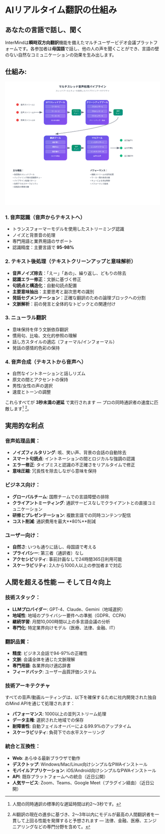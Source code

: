 # AIリアルタイム翻訳の仕組み

## あなたの言語で話し、聞く

InterMindは**瞬時双方向翻訳**機能を備えたマルチユーザービデオ会議プラットフォームです。各参加者は**母国語**で話し、他の人の声を聞くことができ、言語の壁のない自然なコミュニケーションの効果を生み出します。

## 仕組み:

<!-- :::details Show diagram of AI translation process
::: -->

![](./interpretating.svg)

### 1. **音声認識（音声からテキストへ）**

- トランスフォーマーモデルを使用したストリーミング認識
- ノイズと背景音の処理
- 専門用語と業界用語のサポート
- 認識精度：主要言語で **95-98%**

### 2. **テキスト後処理（テキストクリーンアップと意味解析）**

- **音声ノイズ除去**：「えー」「あの」、繰り返し、どもりの除去
- **認識エラー修正**：文脈に基づく修正
- **句読点と構造化**：自動句読点配置
- **主要意味抽出**：主要思考と副次思考の識別
- **発話セグメンテーション**：正確な翻訳のための論理ブロックへの分割
- **文脈解析**：前の発言と全体的なトピックとの関連付け

### 3. **ニューラル翻訳**

- 意味保持を伴う文脈依存翻訳
- 慣用句、比喩、文化的参照の理解
- 話し方スタイルの適応（フォーマル/インフォーマル）
- 発話の感情的色彩の保持

### 4. **音声合成（テキストから音声へ）**

- 自然なイントネーションと話しリズム
- 原文の間とアクセントの保持
- 男性/女性の声の選択
- 速度とトーンの調整

これらすべてが **3秒未満の遅延** で実行されます — プロの同時通訳者の速度に匹敵します[^1] [^2]。

## 実用的な利点

### 音声処理品質：

- **ノイズフィルタリング**: 咳、笑い声、背景の会話の自動除去
- **スマート句読点**: イントネーションの間とロジカルな強調の認識
- **エラー修正**: タイプミスと認識の不正確さをリアルタイムで修正
- **意味圧縮**: 冗長性を除去しながら意味を保持

### ビジネス向け：

- **グローバルチーム**: 国際チームでの言語障壁の排除
- **クライアントミーティング**: 通訳サービスなしでクライアントとの直接コミュニケーション
- **研修とプレゼンテーション**: 複数言語での同時コンテンツ配信
- **コスト削減**: 通訳費用を最大**80%**削減

### ユーザー向け：

- **自然さ**: いつも通りに話し、母国語で考える
- **プライバシー**: 第三者（通訳者）なし
- **アクセシビリティ**: 事前計画なしで24時間365日利用可能
- **スケーラビリティ**: 2人から1000人以上の参加者まで対応

## 人間を超える性能 — そして日々向上

### 技術スタック：

- **LLMプロバイダー**: GPT-4、Claude、Gemini（地域選択）
- **地域性**: 地域のプライバシー要件への準拠（GDPR、CCPA）
- **継続学習**: 月間10,000時間以上の多言語会議の分析
- **専門化**: 特定業界向けモデル（医療、法律、金融、IT）

### 翻訳品質：

- **精度**: ビジネス会話で94-97%の正確性
- **文脈**: 会議全体を通じた文脈理解
- **専門用語**: 各業界向け適応辞書
- **フィードバック**: ユーザー品質評価システム

### 技術アーキテクチャ

すべての音声/動画ルーティングは、以下を確保するために社内開発された独自のMind APIを通じて処理されます：

- **パフォーマンス**: 1000以上の並列ストリーム処理
- **データ主権**: 選択された地域での保存
- **耐障害性**: 自動フェイルオーバーによる99.9%のアップタイム
- **スケーラビリティ**: 負荷下での水平スケーリング

### 統合と互換性：

- **Web**: あらゆる最新ブラウザで動作
- **デスクトップ**: Windows/Mac/Linux向けシンプルなPWAインストール
- **モバイルアプリケーション**: iOS/Android向けシンプルなPWAインストール
- **API**: 既存プラットフォームへの統合（近日公開）
- **人気サービス**: Zoom、Teams、Google Meet（プラグイン経由）（近日公開）

[^1]: 人間の同時通訳の標準的な遅延時間は約2〜3秒です。

[^2]: AI翻訳の現在の進歩に基づき、2〜3年以内にモデルが最高の人間翻訳者を一貫して上回る性能を発揮すると予想されます — 法律、金融、医療、エンジニアリングなどの専門分野を含めて。